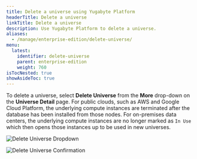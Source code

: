 ```yaml
---
title: Delete a universe using Yugabyte Platform
headerTitle: Delete a universe
linkTitle: Delete a universe
description: Use Yugabyte Platform to delete a universe.
aliases:
  - /manage/enterprise-edition/delete-universe/
menu:
  latest:
    identifier: delete-universe
    parent: enterprise-edition
    weight: 760
isTocNested: true
showAsideToc: true
---
```


To delete a universe, select **Delete Universe** from the **More** drop-down on the **Universe Detail** page. For public clouds, such as AWS and Google Cloud Platform, the underlying compute instances are terminated after the database has been installed from those nodes. For on-premises data centers, the underlying compute instances are no longer marked as `In Use` which then opens those instances up to be used in new universes.

![Delete Universe Dropdown](/images/ee/delete-univ-1.png)

![Delete Universe Confirmation](/images/ee/delete-univ-2.png)
